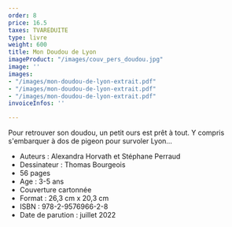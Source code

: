 ```yaml
---
order: 8
price: 16.5
taxes: TVAREDUITE
type: livre
weight: 600
title: Mon Doudou de Lyon
imageProduct: "/images/couv_pers_doudou.jpg"
image: ''
images:
- "/images/mon-doudou-de-lyon-extrait.pdf"
- "/images/mon-doudou-de-lyon-extrait.pdf"
- "/images/mon-doudou-de-lyon-extrait.pdf"
invoiceInfos: ''

---
```

Pour retrouver son doudou, un petit ours est prêt à tout. Y compris s'embarquer à dos de pigeon pour survoler Lyon...

* Auteurs : Alexandra Horvath et Stéphane Perraud
* Dessinateur : Thomas Bourgeois
* 56 pages
* Age : 3-5 ans
* Couverture cartonnée
* Format : 26,3 cm x 20,3 cm
* ISBN : 978-2-9576966-2-8
* Date de parution : juillet 2022